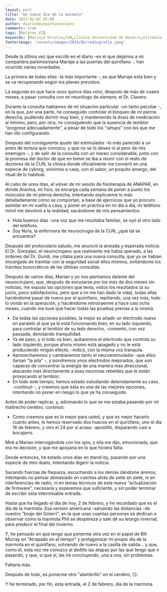 ```yaml
---
layout: post
title: "Un nuevo día de la marmota"
date: 2023-02-02 05:00
author: diariodeunparkinsoniano
comments: true
tags: [Relatos XI] 
keywords: [Mariaje Urrutia,CUN,Clínica Universidad de Navarra,Estimulador neuronal,día de la marmota,Bill Murray,Atrapado en el tiempo,DBS,Deep Brain Stimulation]
footerimage: '/assets/images/2023/02/radiografia.jpeg'
---
```

Desde la última vez que escribí en el diario -en el que dejamos a mi compañera parkinsoniana Mariaje a las puertas del quirófano -, han ocurrido varias novedades.

La primera de todas ellas -la más importante -, es que Mariaje está bien y se va recuperando según los planes previstos.

La segunda es que hace unos quince días volví, después de más de cuatro meses, a pasar consulta con mi neurólogo de siempre, el Dr. Clavero. 

Durante la consulta hablamos de mi situación particular -un tanto peculiar -, en la que, por una parte, he conseguido controlar el bloqueo de mi pierna derecha, pudiendo dormir muy bien, y manteniendo la dosis de medicación al mínimo, pero, por otra, no consiguiendo que la ausencia de temblor "progrese adecuadamente", a pesar de todo los "setups" con los que me han ido configurando.

Después del consiguiente ajuste del estimulador -lo más parecido a un potro de tortura que conozco, y que no se lo deseo ni al peor de mis enemigos -, y de salir de la consulta con un mareo considerable, junto con la promesa del doctor de que en breve se iba a reunir con el resto de doctores de la CUN, la clínica donde oficialmente me convertí en una especie de cyborg, volvimos a casa, con el sabor, un poquito amargo, del ritual de lo habitual.  

Al cabo de unos días, al volver de mi sesión de fisioterapia de ANAPAR, en donde Arantxa, mi fisio, se encarga cada semana de poner a punto los músculos de mi pierna derecha, intentando explicarme lo más detalladamente cómo se comportan, a base de ejercicios que yo procuro asimilar en mi vuelta a casa, y poner en práctica en mi día a día, mi teléfono móvil me devolvió a la realidad, sacándome de mis pensamientos.

- Hola buenos días -una voz que me resultaba familiar, se oyó al otro lado del teléfono.
- Soy Nora, la enfermera de neurocirugía de la CUN, ¿qué tal se encuentra?

Después del protocolario saludo, me anunció la ansiada y esperada noticia: El Dr. Gonzalez, el neurocirujano que realmente me había operado, a las órdenes del Dr. Guridi, me citaba para una nueva consulta, que ya se habían encargado de tramitar con la seguridad social ellos mismos, evitándome los trámites burocráticos de las últimas consultas.

Después de varios días, Marian y yo nos plantamos delante del neurocirujano, que, después de excusarse por los más de dos meses sin noticias, me expuso las opciones que tenía, vistos los resultados (a su juicio, poco satisfactorios, pero que a mí me han dado la vida), todas ellas haciéndome pasar de nuevo por el quirófano, repitiendo, una vez más, todo lo vivido en la operación, y haciéndome retrotraerme a hace casi ocho meses, cuando me tuve que hacer todas las pruebas previas a la misma.

- De todas las opciones posibles, la mejor es añadir un electrodo nuevo en paralelo al que ya le está funcionando bien, en su lado izquierdo, para controlar el temblor de su lado derecho, -comentó, con voz pausada, denotando tranquilidad.
- Ya de paso, y si todo va bien, quitaremos el electrodo que controla su lado izquierdo, porque ahora mismo está apagado y no le está produciendo ningún efecto, -indicó, con la misma voz tranquila.
- Aprovecharemos y cambiaremos tanto el neuroestimulador -que ellos llaman "la pila" -, y pondremos unos electrodos mejorados, que son capaces de concentrar la energía de una manera más direccional, atacando más directamente a esas neuronas rebeldes que le están provocando el temblor.
- En todo este tiempo, hemos estado estudiando detenidamente su caso, -continuó -, y creemos que esta es una de las mejores opciones, intentando no poner en riesgo lo que ya ha conseguido.

Antes de poder replicar, y, adivinando lo que se me estaba pasando por mi maltrecho cerebro, continuó:

- Como creemos que es lo mejor para usted, y que es mejor hacerlo cuanto antes, le hemos reservado dos huecos en el quirófano, uno el día 16 de febrero, y otro el 24 por si acaso -apostilló, disparando casi a bocajarro.

Miré a Marian interrogándole con los ojos, y ella me dijo, emocionada, que era mi decisión, y que me apoyaría en lo que hiciera falta.

Desde entonces, he estado unos días en stand-by, pasando por una especie de mini duelo, intentando digerir la noticia.

Sacando fuerzas de flaqueza, escuchando a los demás dándome ánimos, intentando no pensar demasiado en cuentas atrás de siete en siete, ni en interferencias de radio, ni en temas técnicos de esta nueva "actualización de firmware", necesaria y esperemos que suficiente, y sin poder terminar de escribir esta interminable entrada.

Hasta que ha llegado el día de hoy, 2 de febrero, y he recordado que es el día de la marmota. Esa versión americana -salvando las distancias -de nuestro "brujo del Goierri", en la que unas cuantas personas se dedican a observar como la marmota Phil se despereza y sale de su letargo invernal, para predecir el final del invierno.

Y, he pensado en que tengo que ponerme otra vez en el papel de Bill Murray en "Atrapado en el tiempo" y protagonizar mi propio día de la marmota en el quirófano, volviendo de nuevo a la casilla de salida... y que, como él, esta vez me conozco al dedillo las etapas por las que tengo que ir pasando, y que, sí que sí, las iré concluyendo, una a una, sin problemas.

Faltaría más.

Después de todo, es ponerme otro "alambrillo" en el cerebro, 😏.

Y he terminado, por fin, esta entrada, el 2 de febrero, día de la marmota.